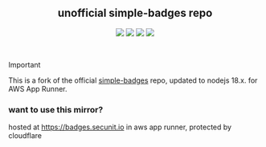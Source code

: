 <p align="center">
<h2 align="center">unofficial simple-badges repo</h2>
</p>
<p align="center">
<a href="https://uptime.betterstack.com/?utm_source=status_badge"><img src="https://uptime.betterstack.com/status-badges/v1/monitor/tvre.svg"></a>
<a href="https://github.com/x86txt/simple-badges/actions/workflows/verify.yml"><img src="https://github.com/x86txt/simple-badges/actions/workflows/verify.yml/badge.svg"></a>
<!-- <a href="https://github.com/x86txt/simple-badges/actions/workflows/analysis.yml"><img src="https://github.com/x86txt/simple-badges/actions/workflows/analysis.yml/badge.svg"></a> -->
<a href="https://github.com/x86txt/simple-badges/actions/workflows/build.yaml"><img src="https://github.com/x86txt/simple-badges/actions/workflows/build.yaml/badge.svg"></a>
<a href="https://creativecommons.org/licenses/by-sa/4.0/"><img src="https://img.shields.io/badge/License-CC_BY--SA_4.0-lightgrey.svg"></a>
</p>
<br />

> [!IMPORTANT]
> This is a fork of the official [simple-badges](https://badges.pages.dev/) repo, updated to nodejs 18.x. for AWS App Runner.

### want to use this mirror?<br />
hosted at <a href="https://badges.secunit.io">https://badges.secunit.io</a> in aws app runner, protected by cloudflare
